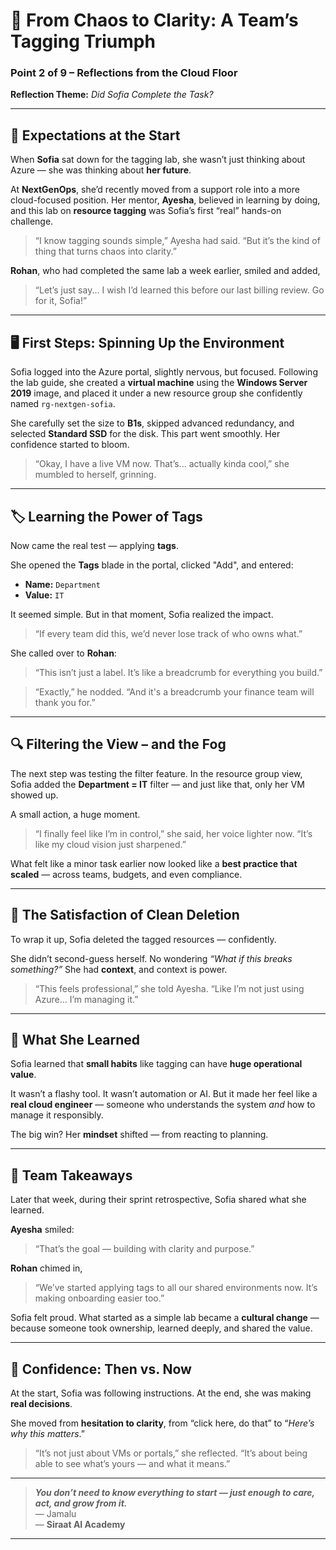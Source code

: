 # 🧠 From Chaos to Clarity: A Team’s Tagging Triumph

### Point 2 of 9 – Reflections from the Cloud Floor

**Reflection Theme:** *Did Sofia Complete the Task?*

---

## 🌟 Expectations at the Start

When **Sofia** sat down for the tagging lab, she wasn’t just thinking about Azure — she was thinking about **her future**.

At **NextGenOps**, she’d recently moved from a support role into a more cloud-focused position. Her mentor, **Ayesha**, believed in learning by doing, and this lab on **resource tagging** was Sofia’s first “real” hands-on challenge.

> “I know tagging sounds simple,” Ayesha had said. “But it’s the kind of thing that turns chaos into clarity.”

**Rohan**, who had completed the same lab a week earlier, smiled and added,

> “Let’s just say... I wish I’d learned this before our last billing review. Go for it, Sofia!”

---

## 🖥️ First Steps: Spinning Up the Environment

Sofia logged into the Azure portal, slightly nervous, but focused. Following the lab guide, she created a **virtual machine** using the **Windows Server 2019** image, and placed it under a new resource group she confidently named `rg-nextgen-sofia`.

She carefully set the size to **B1s**, skipped advanced redundancy, and selected **Standard SSD** for the disk.
This part went smoothly. Her confidence started to bloom.

> “Okay, I have a live VM now. That’s... actually kinda cool,” she mumbled to herself, grinning.

---

## 🏷️ Learning the Power of Tags

Now came the real test — applying **tags**.

She opened the **Tags** blade in the portal, clicked "Add", and entered:

* **Name:** `Department`
* **Value:** `IT`

It seemed simple. But in that moment, Sofia realized the impact.

> “If every team did this, we’d never lose track of who owns what.”

She called over to **Rohan**:

> “This isn’t just a label. It’s like a breadcrumb for everything you build.”

> “Exactly,” he nodded. “And it's a breadcrumb your finance team will thank you for.”

---

## 🔍 Filtering the View – and the Fog

The next step was testing the filter feature. In the resource group view, Sofia added the **Department = IT** filter — and just like that, only her VM showed up.

A small action, a huge moment.

> “I finally feel like I’m in control,” she said, her voice lighter now.
> “It’s like my cloud vision just sharpened.”

What felt like a minor task earlier now looked like a **best practice that scaled** — across teams, budgets, and even compliance.

---

## 🧹 The Satisfaction of Clean Deletion

To wrap it up, Sofia deleted the tagged resources — confidently.

She didn’t second-guess herself.
No wondering *“What if this breaks something?”*
She had **context**, and context is power.

> “This feels professional,” she told Ayesha. “Like I’m not just using Azure… I’m managing it.”

---

## 🎯 What She Learned

Sofia learned that **small habits** like tagging can have **huge operational value**.

It wasn’t a flashy tool. It wasn’t automation or AI. But it made her feel like a **real cloud engineer** — someone who understands the system *and* how to manage it responsibly.

The big win?
Her **mindset** shifted — from reacting to planning.

---

## 💬 Team Takeaways

Later that week, during their sprint retrospective, Sofia shared what she learned.

**Ayesha** smiled:

> “That’s the goal — building with clarity and purpose.”

**Rohan** chimed in,

> “We’ve started applying tags to all our shared environments now. It’s making onboarding easier too.”

Sofia felt proud. What started as a simple lab became a **cultural change** — because someone took ownership, learned deeply, and shared the value.

---

## 🔄 Confidence: Then vs. Now

At the start, Sofia was following instructions.
At the end, she was making **real decisions**.

She moved from **hesitation to clarity**, from “click here, do that” to “*Here’s why this matters*.”

> “It’s not just about VMs or portals,” she reflected.
> “It’s about being able to see what’s yours — and what it means.”

---

> _**You don’t need to know everything to start — just enough to care, act, and grow from it.**_  
> — Jamalu  
> — **Siraat AI Academy**

---

